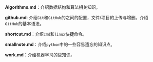 **Algorithms.md**：介绍数据结构和算法相关知识。

**github.md**: 介绍`Git`和`GitHub`的之间的配置，文件/项目的上传与增删。介绍`GitHub`的基本语法。

**shortcut.md**：介绍`cmd`和`linux`快捷命令。

**smallnote.md**：介绍`python`中的一些容易遗忘的知识点。

**work.md**：介绍机器学习的些知识。